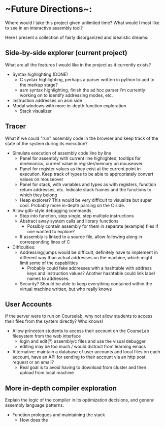 # ~Future Directions~:
Where would I take this project given unlimited time?  What would I most like to see in an interactive assembly tool?

Here I present a collection of fairly disorganized and idealistic dreams:

## Side-by-side explorer (current project)
What are all the features I would like in the project as it currently exists?

* Syntax highlighting (DONE)
	- C syntax highlighting, perhaps a parser written in python to add to the markup stage?
	- asm syntax highlighting, finish the ad hoc parser i'm currently working on to identify addressing modes, etc.
* Instruction addresses on asm side
* Modal windows with more in-depth function exploration
	- Stack visualizer

## Tracer
What if we could "run" assembly code in the browser and keep track of the state of the system during its execution?

* Simulate execution of assembly code line by line
	- Panel for assembly with current line highlighted, tooltips for mnemonics, current value in register/memory on mouseover.
	- Panel for register values as they exist at the current point in execution.  Keep track of types to be able to appropriately convert values on mouseover
	- Panel for stack, with variables and types as with registers, function return addresses, etc.  Indicate stack frames and the functions to which they belong
	- Heap explorer? This would be very difficult to visualize but super cool.  Probably more in-depth parsing on the C side.
* Allow gdb-style debugging commands
	- Step into function, step single, step multiple instructions
	- Abstract away system calls and library functions
		- Possibly contain assembly for them in separate (example) files if one wanted to explore?
	- If assembly is linked to a source file, allow following along in corresponding lines of C
* Difficulties:
	- Addressing/jumps would be difficult, definitely have to implement in different way than actual addresses on the machine, which might limit some of the capabilities
		- Probably could fake addresses with a hashtable with address keys and instruction values? Another hashtable could link label names to addresses.
	- Security?  Should be able to keep everything contained within the virtual machine written, but who really knows

## User Accounts
If the server were to run on Courselab, why not allow students to access their files from the system directly?  Who knows!

* Allow princeton students to access their account on the CourseLab filesystem from the web interface
	- login and edit(?) assembly/c files and use the visual debugger
	- editing may be too much / would distract from learning emacs
* Alternative: maintain a database of user accounts and local files on each account, have an API for sending to their account via an http post request or an email?
	- Real goal is to avoid having to download from cluster and then upload from local machine

## More in-depth compiler exploration
Explain the logic of the compiler in its optimization decisions, and general assembly language patterns.

* Function prologues and maintaining the stack
	- How does the